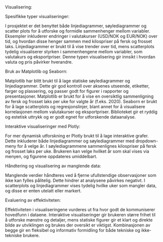 Visualisering:

Spesifikke typer visualiseringer:

I prosjektet er det benyttet både linjediagrammer, søylediagrammer og scatter plots for å utforske og formidle sammenhenger mellom variabler. Eksempler inkluderer endringer i valutakurser (USD/NOK og EUR/NOK) over tid, og hvordan disse henger sammen med kilospriser på fersk og frosset laks.
Linjediagrammer er brukt til å vise trender over tid, mens scatterplots tydelig visualiserer styrken i sammenhengene mellom variabler, som valutakurs og eksportpriser. Denne typen visualisering gir innsikt i hvordan valuta og pris påvirker hverandre.

Bruk av Matplotlib og Seaborn:

Matplotlib har blitt brukt til å lage statiske søylediagrammer og linjediagrammer. Dette gir god kontroll over aksenes utseende, etiketter, farger og plassering, og passer godt for figurer i rapporter og presentasjoner. Matplotlib er brukt for å vise en oversiktlig sammenligning av fersk og frosset laks per uke for valgte år (f.eks. 2020).
Seaborn er brukt for å lage scatterplots og regresjonslinjer, blant annet for å visualisere korrelasjonen mellom valutakurser og eksportpriser. Biblioteket gir et ryddig og estetisk uttrykk og er godt egnet for utforskende dataanalyse.

Interaktive visualiseringer med Plotly:

For mer dynamisk utforskning er Plotly brukt til å lage interaktive grafer. Dette inkluderer både linjediagrammer og søylediagrammer med dropdown-meny for å velge år. I søylediagrammene sammenlignes kilospriser på fersk og frosset laks per uke. Brukeren kan velge hvilket år som skal vises via menyen, og figurene oppdateres umiddelbart.

Håndtering og visualisering av manglende data:

Manglende verdier håndteres ved å fjerne ufullstendige observasjoner som ikke kan fylles pålitelig. Dette hindrer at analysene påvirkes negativt. I scatterplots og linjediagrammer vises tydelig hvilke uker som mangler data, og disse er enten utelatt eller markert.

Evaluering av effektiviteten:

Effektiviteten i visualiseringene vurderes ut fra hvor godt de kommuniserer hovedfunn i dataene. Interaktive visualiseringer gir brukeren større frihet til å utforske mønstre og detaljer, mens statiske figurer gir et klart og direkte bilde av utviklingen og brukes der oversikt er viktigst. Kombinasjonen av begge gir en fleksibel og informativ formidling for både tekniske og ikke-tekniske brukere.